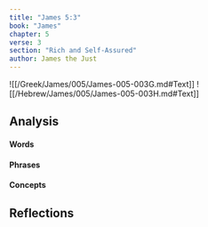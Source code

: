 ```yaml
---
title: "James 5:3"
book: "James"
chapter: 5
verse: 3
section: "Rich and Self-Assured"
author: James the Just
---
```

![[/Greek/James/005/James-005-003G.md#Text]]
![[/Hebrew/James/005/James-005-003H.md#Text]]

## Analysis

#### Words

#### Phrases

#### Concepts

## Reflections
